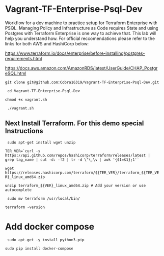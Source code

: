 # Vagrant-TF-Enterprise-Psql-Dev
Workflow for a dev machine to practice setup for Terraform Enterprise with PSQL. 
Managing Policy and Infrastructure as Code requires State and using Postgres with Terraform 
Enterprise is one way to achieve that. This lab will help you understand how. For official 
reccomendations please refer to the links for both AWS and HashiCorp below:



https://www.terraform.io/docs/enterprise/before-installing/postgres-requirements.html

https://docs.aws.amazon.com/AmazonRDS/latest/UserGuide/CHAP_PostgreSQL.html



``
git clone git@github.com:Cobra16319/Vagrant-TF-Enterprise-Psql-Dev.git 
``

`` 
cd Vagrant-TF-Enterprise-Psql-Dev 
`` 


``
chmod +x vagrant.sh
``

`` 
./vagrant.sh
``


## Next Install Terraform. For this demo special Instructions 

`` 
sudo apt-get install wget unzip
``

``
TER_VER=`curl -s https://api.github.com/repos/hashicorp/terraform/releases/latest | grep tag_name | cut -d: -f2 | tr -d \"\,\v | awk '{$1=$1};1'`
``

``
wget https://releases.hashicorp.com/terraform/${TER_VER}/terraform_${TER_VER}_linux_amd64.zip
``

``
unzip terraform_${VER}_linux_amd64.zip # Add your version or use autocomplete
`` 

`` 
sudo mv terraform /usr/local/bin/
``

``
terraform -version
``

# Add docker compose 

`` 
sudo apt-get -y install python3-pip
``

``
sudo pip install docker-compose
``
